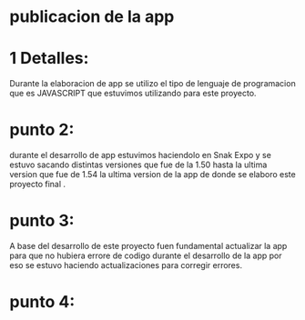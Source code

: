 # publicacion de la app

# 1 Detalles:
Durante la elaboracion de app se utilizo el tipo de lenguaje de programacion que es JAVASCRIPT que estuvimos 
utilizando para este proyecto. 
# punto 2:
durante el desarrollo de app estuvimos haciendolo en Snak Expo y se estuvo sacando 
distintas versiones que fue de la 1.50 hasta la ultima version que fue de 1.54 la ultima version de la app de donde se elaboro 
este proyecto final .
# punto 3:
A base del desarrollo de este proyecto fuen fundamental actualizar la app para que no hubiera errore de codigo durante el desarrollo de la app 
por eso se estuvo haciendo actualizaciones para corregir errores.
# punto 4:







